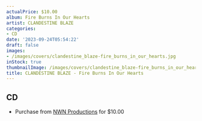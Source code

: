 ```yaml
---
actualPrice: $10.00
album: Fire Burns In Our Hearts
artist: CLANDESTINE BLAZE
categories:
- CD
date: '2023-09-24T05:54:22'
draft: false
images:
- /images/covers/clandestine_blaze-fire_burns_in_our_hearts.jpg
inStock: true
thumbnailImage: /images/covers/clandestine_blaze-fire_burns_in_our_hearts-thumb.jpg
title: CLANDESTINE BLAZE - Fire Burns In Our Hearts
---
```


## CD
* Purchase from [NWN Productions](http://shop.nwnprod.com/index.php?route=product/product&path=93&product_id=4070&sort=pd.name&order=ASC) for $10.00
